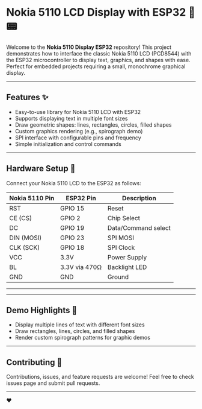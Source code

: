 # Nokia 5110 LCD Display with ESP32 🚀📟

Welcome to the **Nokia 5110 Display ESP32** repository! This project demonstrates how to interface the classic Nokia 5110 LCD (PCD8544) with the ESP32 microcontroller to display text, graphics, and shapes with ease. Perfect for embedded projects requiring a small, monochrome graphical display.

---

## Features ✨

- Easy-to-use library for Nokia 5110 LCD with ESP32  
- Supports displaying text in multiple font sizes  
- Draw geometric shapes: lines, rectangles, circles, filled shapes  
- Custom graphics rendering (e.g., spirograph demo)  
- SPI interface with configurable pins and frequency  
- Simple initialization and control commands  

---

## Hardware Setup 🔧

Connect your Nokia 5110 LCD to the ESP32 as follows:

| Nokia 5110 Pin | ESP32 Pin        | Description           |
|----------------|------------------|-----------------------|
| RST            | GPIO 15          | Reset                 |
| CE (CS)        | GPIO 2           | Chip Select           |
| DC             | GPIO 19          | Data/Command select   |
| DIN (MOSI)     | GPIO 23          | SPI MOSI              |
| CLK (SCK)      | GPIO 18          | SPI Clock             |
| VCC            | 3.3V             | Power Supply          |
| BL             | 3.3V via 470Ω    | Backlight LED         |
| GND            | GND              | Ground                |

---


---

## Demo Highlights 🎨

- Display multiple lines of text with different font sizes  
- Draw rectangles, lines, circles, and filled shapes  
- Render custom spirograph patterns for graphic demos  

---

## Contributing 🤝

Contributions, issues, and feature requests are welcome! Feel free to check issues page and submit pull requests.

---

❤️ 

